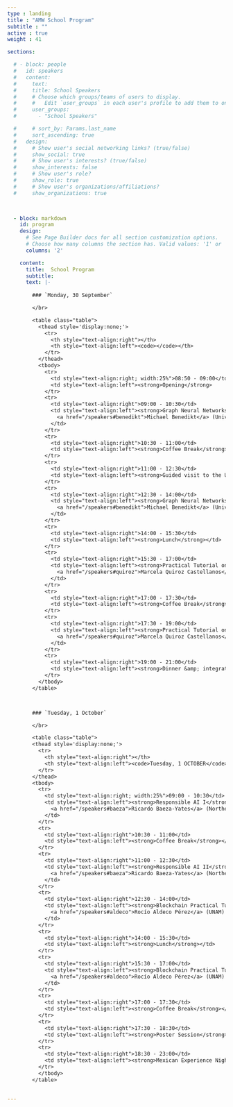 ```yaml
---
type : landing
title : "AMW School Program"
subtitle : ""
active : true
weight : 41

sections:

  # - block: people
  #   id: speakers
  #   content:
  #     text: 
  #     title: School Speakers
  #     # Choose which groups/teams of users to display.
  #     #   Edit `user_groups` in each user's profile to add them to one or more of these groups.
  #     user_groups:
  #       - "School Speakers"

  #     # sort_by: Params.last_name
  #     sort_ascending: true
  #   design:
  #     # Show user's social networking links? (true/false)
  #     show_social: true
  #     # Show user's interests? (true/false)
  #     show_interests: false
  #     # Show user's role?
  #     show_role: true
  #     # Show user's organizations/affiliations?
  #     show_organizations: true
        


  - block: markdown
    id: program
    design:
      # See Page Builder docs for all section customization options.
      # Choose how many columns the section has. Valid values: '1' or '2'.
      columns: '2'  

    content:
      title:  School Program
      subtitle: 
      text: |-
        
        ### `Monday, 30 September`

        </br>

        <table class="table">
          <thead style='display:none;'>
            <tr>
              <th style="text-align:right"></th>
              <th style="text-align:left"><code></code></th>
            </tr>
          </thead>
          <tbody>
            <tr>
              <td style="text-align:right; width:25%">08:50 - 09:00</td>
              <td style="text-align:left"><strong>Opening</strong>
            </tr>
            <tr>
              <td style="text-align:right">09:00 - 10:30</td>
              <td style="text-align:left"><strong>Graph Neural Networks & Graph Management I</strong> <br>
                <a href="/speakers#benedikt">Michael Benedikt</a> (University of Oxford)
              </td>
            </tr>
            <tr>
              <td style="text-align:right">10:30 - 11:00</td>
              <td style="text-align:left"><strong>Coffee Break</strong></td>
            </tr>
            <tr>
              <td style="text-align:right">11:00 - 12:30</td>
              <td style="text-align:left"><strong>Guided visit to the UNAM patrimony areas</strong> (UNESCO World heritage)</td>
            </tr>
            <tr>
              <td style="text-align:right">12:30 - 14:00</td>
              <td style="text-align:left"><strong>Graph Neural Networks & Graph Management II</strong> <br>
                <a href="/speakers#benedikt">Michael Benedikt</a> (University of Oxford)
              </td>
            </tr>
            <tr>
              <td style="text-align:right">14:00 - 15:30</td>
              <td style="text-align:left"><strong>Lunch</strong></td>
            </tr>
            <tr>
              <td style="text-align:right">15:30 - 17:00</td>
              <td style="text-align:left"><strong>Practical Tutorial on Hyper-heuristic Algorithms for Grouping Problems I</strong><br>
                <a href="/speakers#quiroz">Marcela Quiroz Castellanos</a> (IIIA-UV)
              </td>
            </tr>
            <tr>
              <td style="text-align:right">17:00 - 17:30</td>
              <td style="text-align:left"><strong>Coffee Break</strong></td>
            </tr>
            <tr>
              <td style="text-align:right">17:30 - 19:00</td>
              <td style="text-align:left"><strong>Practical Tutorial on Hyper-heuristic Algorithms for Grouping Problems II</strong><br>
                <a href="/speakers#quiroz">Marcela Quiroz Castellanos</a> (IIIA-UV)
              </td>
            </tr>
            <tr>
              <td style="text-align:right">19:00 - 21:00</td>
              <td style="text-align:left"><strong>Dinner &amp; integration activity</strong></td>
            </tr>
          </tbody>
        </table>



        ### `Tuesday, 1 October`

        </br>

        <table class="table">
        <thead style='display:none;'>
          <tr>
            <th style="text-align:right"></th>
            <th style="text-align:left"><code>Tuesday, 1 OCTOBER</code></th>
          </tr>
        </thead>
        <tbody>
          <tr>
            <td style="text-align:right; width:25%">09:00 - 10:30</td>
            <td style="text-align:left"><strong>Responsible AI I</strong></br>
              <a href="/speakers#baeza">Ricardo Baeza-Yates</a> (Northeastern University)
            </td>
          </tr>
          <tr>
            <td style="text-align:right">10:30 - 11:00</td>
            <td style="text-align:left"><strong>Coffee Break</strong></td>
          </tr>
          <tr>
            <td style="text-align:right">11:00 - 12:30</td>
            <td style="text-align:left"><strong>Responsible AI II</strong></br>
              <a href="/speakers#baeza">Ricardo Baeza-Yates</a> (Northeastern University)
            </td>
          </tr>
          <tr>
            <td style="text-align:right">12:30 - 14:00</td>
            <td style="text-align:left"><strong>Blockchain Practical Tutorial I</strong> <br> 
              <a href="/speakers#aldeco">Rocío Aldeco Pérez</a> (UNAM)
            </td>
          </tr>
          <tr>
            <td style="text-align:right">14:00 - 15:30</td>
            <td style="text-align:left"><strong>Lunch</strong></td>
          </tr>
          <tr>
            <td style="text-align:right">15:30 - 17:00</td>
            <td style="text-align:left"><strong>Blockchain Practical Tutorial II</strong> <br> 
              <a href="/speakers#aldeco">Rocío Aldeco Pérez</a> (UNAM)
            </td>
          </tr>
          <tr>
            <td style="text-align:right">17:00 - 17:30</td>
            <td style="text-align:left"><strong>Coffee Break</strong></td>
          </tr>
          <tr>
            <td style="text-align:right">17:30 - 18:30</td>
            <td style="text-align:left"><strong>Poster Session</strong></td>
          </tr>
          <tr>
            <td style="text-align:right">18:30 - 23:00</td>
            <td style="text-align:left"><strong>Mexican Experience Night</strong> <br> - <a href="https://cmll.com/cartelera/" target="_blank" rel="noopener">Lucha Libre @ Arena México</a> <br> - Tacos Dinner</td>
          </tr>
          </tbody>
        </table>
      

---
```

